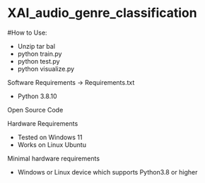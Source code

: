 # XAI_audio_genre_classification

#How to Use:
- Unzip tar bal
- python train.py
- python test.py
- python visualize.py

  
Software Requirements -> Requirements.txt
- Python 3.8.10


Open Source Code

Hardware Requirements
- Tested on Windows 11
- Works on Linux Ubuntu

Minimal hardware requirements

- Windows or Linux device which supports Python3.8 or higher


